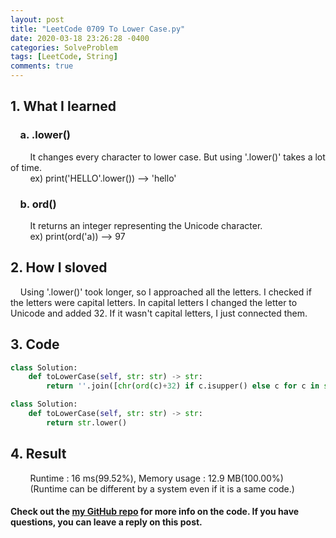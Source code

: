 ```yaml
---
layout: post
title: "LeetCode 0709 To Lower Case.py"
date: 2020-03-18 23:26:28 -0400
categories: SolveProblem
tags: [LeetCode, String]
comments: true
---
```


## 1. What I learned
### &nbsp;&nbsp;&nbsp;&nbsp;a. .lower()  
&nbsp;&nbsp;&nbsp;&nbsp;&nbsp;&nbsp;&nbsp;&nbsp;It changes every character to lower case. But using '.lower()' takes a lot of time.  
&nbsp;&nbsp;&nbsp;&nbsp;&nbsp;&nbsp;&nbsp;&nbsp;ex) print('HELLO'.lower()) --> 'hello'

### &nbsp;&nbsp;&nbsp;&nbsp;b. ord()  
&nbsp;&nbsp;&nbsp;&nbsp;&nbsp;&nbsp;&nbsp;&nbsp;It returns an integer representing the Unicode character.  
&nbsp;&nbsp;&nbsp;&nbsp;&nbsp;&nbsp;&nbsp;&nbsp;ex) print(ord('a)) --> 97

## 2. How I sloved
&nbsp;&nbsp;&nbsp;&nbsp;Using '.lower()' took longer, so I approached all the letters. I checked if the letters were capital letters. In capital letters I changed the letter to Unicode and added 32. If it wasn't capital letters, I just connected them.  

## 3. Code
```python
class Solution:
    def toLowerCase(self, str: str) -> str:
        return ''.join([chr(ord(c)+32) if c.isupper() else c for c in str])
```

```python
class Solution:
    def toLowerCase(self, str: str) -> str:
        return str.lower()
```

## 4. Result
&nbsp;&nbsp;&nbsp;&nbsp;&nbsp;&nbsp;&nbsp;&nbsp;Runtime : 16 ms(99.52%), Memory usage : 12.9 MB(100.00%)  
&nbsp;&nbsp;&nbsp;&nbsp;&nbsp;&nbsp;&nbsp;&nbsp;(Runtime can be different by a system even if it is a same code.)

#### Check out the [my GitHub repo][hyuk-gh] for more info on the code. If you have questions, you can leave a reply on this post.

[hyuk-gh]:   https://github.com/dlgur1994/StudyAlgorithms/tree/master/LeetCode
